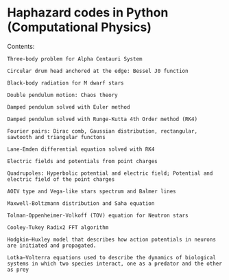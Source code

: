 # Haphazard codes in Python (Computational Physics)

Contents:

	Three-body problem for Alpha Centauri System
	
	Circular drum head anchored at the edge: Bessel J0 function
	
	Black-body radiation for M dwarf stars
	
	Double pendulum motion: Chaos theory
	
	Damped pendulum solved with Euler method
	
	Damped pendulum solved with Runge-Kutta 4th Order method (RK4)
	
	Fourier pairs: Dirac comb, Gaussian distribution, rectangular, sawtooth and triangular functons
	
	Lane-Emden differential equation solved with RK4
	
	Electric fields and potentials from point charges
	
	Quadrupoles: Hyperbolic potential and electric field; Potential and electric field of the point charges
	
	AOIV type and Vega-like stars spectrum and Balmer lines
	
	Maxwell-Boltzmann distribution and Saha equation

	Tolman-Oppenheimer-Volkoff (TOV) equation for Neutron stars
	
	Cooley-Tukey Radix2 FFT algorithm
	
	Hodgkin–Huxley model that describes how action potentials in neurons are initiated and propagated. 
	
	Lotka–Volterra equations used to describe the dynamics of biological systems in which two species interact, one as a predator and the other as prey
